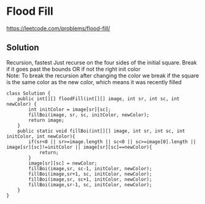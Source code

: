 # Flood Fill
https://leetcode.com/problems/flood-fill/

## Solution
Recursion, fastest
Just recurse on the four sides of the initial square. Break if it goes past the bounds OR if not the right init color  
Note: To break the recursion after changing the color we break if the square is the same color as the new color, which means it was recently filled


```
class Solution {
    public int[][] floodFill(int[][] image, int sr, int sc, int newColor) {
        int initColor = image[sr][sc];
        fillBoi(image, sr, sc, initColor, newColor);
        return image;
    }
    public static void fillBoi(int[][] image, int sr, int sc, int initColor, int newColor){
        if(sr<0 || sr>=image.length || sc<0 || sc>=image[0].length || image[sr][sc]!=initColor || image[sr][sc]==newColor){
            return;
        }
        image[sr][sc] = newColor;
        fillBoi(image,sr, sc-1, initColor, newColor);
        fillBoi(image,sr+1, sc, initColor, newColor);
        fillBoi(image,sr, sc+1, initColor, newColor);
        fillBoi(image,sr-1, sc, initColor, newColor);
    }
}
```
